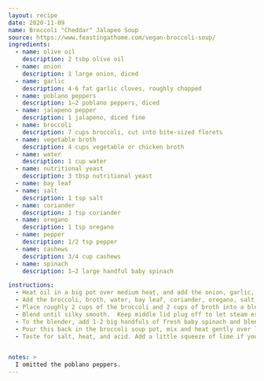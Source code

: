 ```yaml
---
layout: recipe
date: 2020-11-09
name: Broccoli "Cheddar" Jalapeo Soup
source: https://www.feastingathome.com/vegan-broccoli-soup/
ingredients:
  - name: olive oil
    description: 2 tsbp olive oil
  - name: onion
    description: 1 large onion, diced
  - name: garlic
    description: 4-6 fat garlic cloves, roughly chopped
  - name: poblano peppers
    description: 1–2 poblano peppers, diced
  - name: jalapeno pepper
    description: 1 jalapeno, diced fine
  - name: broccoli
    description: 7 cups broccoli, cut into bite-sized florets
  - name: vegetable broth
    description: 4 cups vegetable or chicken broth
  - name: water
    description: 1 cup water
  - name: nutritional yeast
    description: 3 tbsp nutritional yeast
  - name: bay leaf
  - name: salt
    description: 1 tsp salt
  - name: coriander
    description: 1 tsp coriander
  - name: oregano
    description: 1 tsp oregano
  - name: pepper
    description: 1/2 tsp pepper
  - name: cashews
    description: 3/4 cup cashews
  - name: spinach
    description: 1–2 large handful baby spinach

instructions:
  - Heat oil in a big pot over medium heat, and add the onion, garlic, poblanos and jalapeno, stirring occasionally, letting the onions get golden, about 5 minutes.
  - Add the broccoli, broth, water, bay leaf, coriander, oregano, salt, and pepper. The liquid should just cover the veggies. Cover, bring to a boil, turn heat down and simmer gently until broccoli is tender, about 10-12. minutes. Turn heat off and remove bay leaf.
  - Place roughly 2 cups of the broccoli and 2 cups of broth into a blender. Add the cashews and 3 tablespoons nutritional yeast.
  - Blend until silky smooth.  Keep middle lid plug off to let steam escape.
  - To the blender, add 1-2 big handfuls of fresh baby spinach and blend until fully incorporated and smooth.
  - Pour this back in the broccoli soup pot, mix and heat gently over low heat, careful not to boil or simmer too long, or you will lose the lovely vibrant green color.
  - Taste for salt, heat, and acid. Add a little squeeze of lime if you like, or extra chili flakes or more pepper.


notes: >
  I omitted the poblano peppers.
---
```



